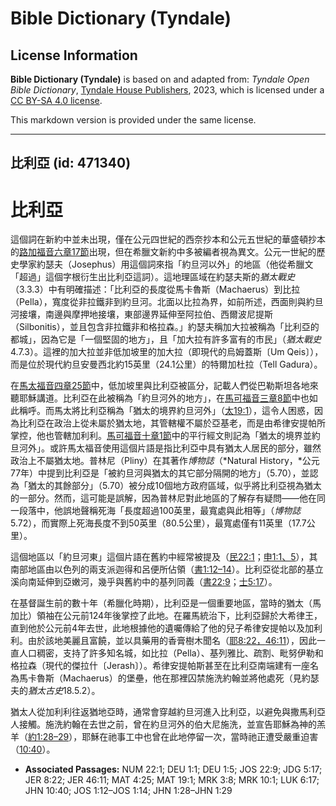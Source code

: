 # Bible Dictionary (Tyndale)

## License Information

**Bible Dictionary (Tyndale)** is based on and adapted from: _Tyndale Open Bible Dictionary_, [Tyndale House Publishers](https://tyndaleopenresources.com/), 2023, which is licensed under a [CC BY-SA 4.0 license](https://creativecommons.org/licenses/by-sa/4.0/legalcode.en).

This markdown version is provided under the same license.



--------------------------------

## 比利亞 (id: 471340)

比利亞
===

這個詞在新約中並未出現，僅在公元四世紀的西奈抄本和公元五世紀的華盛頓抄本的[路加福音六章17節](https://ref.ly/Luke6:17)出現，但在希臘文新約中多被編者視為異文。公元一世紀的歷史學家約瑟夫（Josephus）用這個詞來指「約旦河以外」的地區（他從希臘文「超過」這個字根衍生出比利亞這詞）。這地理區域在約瑟夫斯的*猶太戰史*（3\.3\.3）中有明確描述：「比利亞的長度從馬卡魯斯（Machaerus）到比拉（Pella），寬度從非拉鐵非到約旦河。北面以比拉為界，如前所述，西面則與約旦河接壤，南邊與摩押地接壤，東部邊界延伸至阿拉伯、西爾波尼提斯（Silbonitis），並且包含非拉鐵非和格拉森。」約瑟夫稱加大拉被稱為「比利亞的都城」，因為它是「一個堅固的地方」，且「加大拉有許多富有的市民」（*猶太戰史*4\.7\.3）。這裡的加大拉並非低加坡里的加大拉（即現代的烏姆蓋斯〔Um Qeis〕），而是位於現代約旦安曼西北約15英里（24\.1公里）的特爾加杜拉（Tell Gadura）。

在[馬太福音四章25節](https://ref.ly/Matt4:25)中，低加坡里與比利亞被區分，記載人們從巴勒斯坦各地來聽耶穌講道。比利亞在此被稱為「約旦河外的地方」，在[馬可福音三章8節](https://ref.ly/Mark3:8)中也如此稱呼。而馬太將比利亞稱為「猶太的境界約旦河外」（[太19:1](https://ref.ly/Matt19:1)），這令人困惑，因為比利亞在政治上從未屬於猶太地，其管轄權不屬於亞基老，而是由希律安提帕所掌控，他也管轄加利利。[馬可福音十章1節](https://ref.ly/Mark10:1)中的平行經文則記為「猶太的境界並約旦河外」。或許馬太福音使用這個片語是指比利亞中具有猶太人居民的部分，雖然政治上不屬猶太地。普林尼（Pliny）在其著作*博物誌*（*Natural History，*公元77年）中提到比利亞是「被約旦河與猶太的其它部分隔開的地方」（5\.70），並認為「猶太的其餘部分」（5\.70）被分成10個地方政府區域，似乎將比利亞視為猶太的一部分。然而，這可能是誤解，因為普林尼對此地區的了解存有疑問——他在同一段落中，他誤地聲稱死海「長度超過100英里，最寬處與此相等」（*博物誌*5\.72），而實際上死海長度不到50英里（80\.5公里），最寬處僅有11英里（17\.7公里）。

這個地區以「約旦河東」這個片語在舊約中經常被提及（[民22:1](https://ref.ly/Num22:1)；[申1:1、5](https://ref.ly/Deut1:1,Deut1:5)），其南部地區由以色列的兩支派迦得和呂便所佔領（[書1:12–14](https://ref.ly/Josh1:12-Josh1:14)）。比利亞從北部的基立溪向南延伸到亞嫩河，幾乎與舊約中的基列同義（[書22:9](https://ref.ly/Josh22:9)；[士5:17](https://ref.ly/Judg5:17)）。

在基督誕生前的數十年（希臘化時期），比利亞是一個重要地區，當時的猶太（馬加比）領袖在公元前124年後掌控了此地。在羅馬統治下，比利亞歸於大希律王，直到他於公元前4年去世，此地根據他的遺囑傳給了他的兒子希律安提帕以及加利利。由於該地美麗且富饒，並以具藥用的香膏樹木聞名（[耶8:22，](https://ref.ly/Jer8:22)[46:11](https://ref.ly/Jer46:11)），因此一直人口稠密，支持了許多知名城，如比拉（Pella）、基列雅比、疏割、毗努伊勒和格拉森（現代的傑拉什〔Jerash〕）。希律安提帕斯甚至在比利亞南端建有一座名為馬卡魯斯（Machaerus）的堡壘，他在那裡囚禁施洗約翰並將他處死（見約瑟夫的*猶太古史*18\.5\.2）。

猶太人從加利利往返猶地亞時，通常會穿越約旦河進入比利亞，以避免與撒馬利亞人接觸。施洗約翰在去世之前，曾在約旦河外的伯大尼施洗，並宣告耶穌為神的羔羊（[約1:28–29](https://ref.ly/John1:28-John1:29)），耶穌在祂事工中也曾在此地停留一次，當時祂正遭受嚴重迫害（[10:40](https://ref.ly/John10:40)）。

* **Associated Passages:** NUM 22:1; DEU 1:1; DEU 1:5; JOS 22:9; JDG 5:17; JER 8:22; JER 46:11; MAT 4:25; MAT 19:1; MRK 3:8; MRK 10:1; LUK 6:17; JHN 10:40; JOS 1:12–JOS 1:14; JHN 1:28–JHN 1:29

